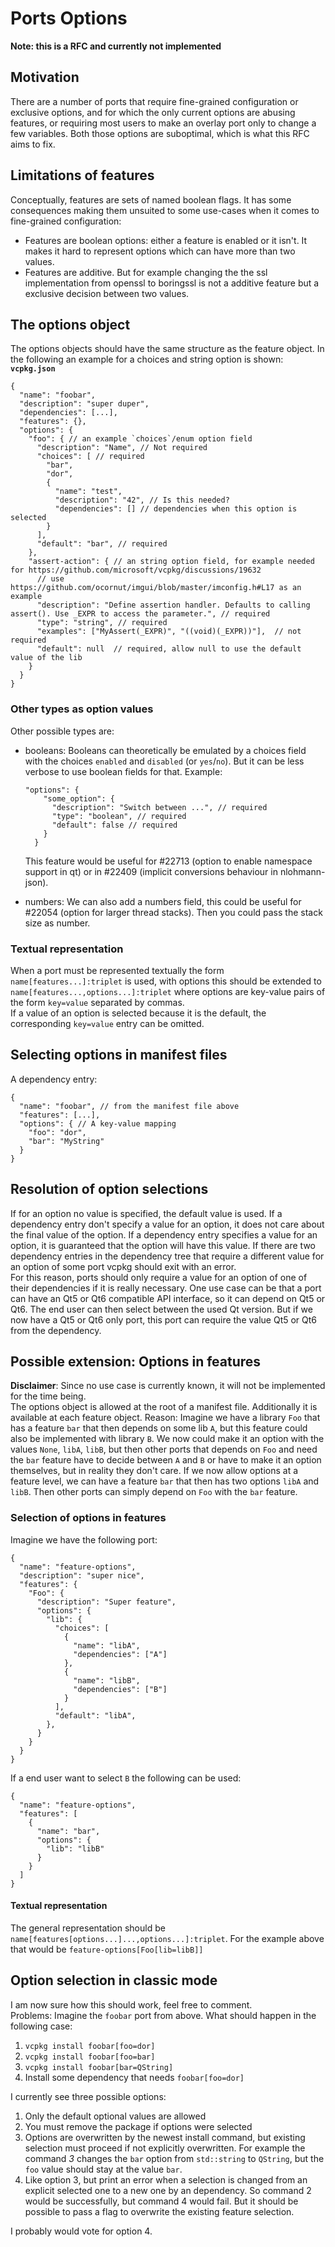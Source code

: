 # Ports Options

**Note: this is a RFC and currently not implemented**

## Motivation

There are a number of ports that require fine-grained configuration or exclusive options, and for which the only current options are abusing features, or requiring most users to make an overlay port only to change a few variables. Both those options are suboptimal, which is what this RFC aims to fix.

## Limitations of features

Conceptually, features are sets of named boolean flags. It has some consequences making them unsuited to some use-cases when it comes to fine-grained configuration:

* Features are boolean options: either a feature is enabled or it isn't. It makes it hard to represent options which can have more than two values.
* Features are additive. But for example changing the the ssl implementation from openssl to boringssl is not a additive feature but a exclusive decision between two values. 

## The options object 

The options objects should have the same structure as the feature object. In the following an example for a choices and string option is shown:
**`vcpkg.json`**
```json5
{
  "name": "foobar",
  "description": "super duper",
  "dependencies": [...],
  "features": {}, 
  "options": {
    "foo": { // an example `choices`/enum option field
      "description": "Name", // Not required
      "choices": [ // required
        "bar",
        "dor",
        {
          "name": "test",
          "description": "42", // Is this needed? 
          "dependencies": [] // dependencies when this option is selected
        }
      ],
      "default": "bar", // required
    },
    "assert-action": { // an string option field, for example needed for https://github.com/microsoft/vcpkg/discussions/19632
      // use https://github.com/ocornut/imgui/blob/master/imconfig.h#L17 as an example
      "description": "Define assertion handler. Defaults to calling assert(). Use _EXPR to access the parameter.", // required
      "type": "string", // required
      "examples": ["MyAssert(_EXPR)", "((void)(_EXPR))"],  // not required
      "default": null  // required, allow null to use the default value of the lib
    }
  }
}
```

### Other types as option values
Other possible types are:
- booleans: Booleans can theoretically be emulated by a choices field with the choices `enabled` and `disabled` (or `yes`/`no`). But it can be less verbose to use boolean fields for that. Example:
  ```json5
  "options": {
      "some_option": {
        "description": "Switch between ...", // required
        "type": "boolean", // required
        "default": false // required
      }
    }
  ```  
  This feature would be useful for #22713 (option to enable namespace support in qt) or in #22409 (implicit conversions behaviour in nlohmann-json).

- numbers: We can also add a numbers field, this could be useful for #22054 (option for larger thread stacks). Then you could pass the stack size as number.

### Textual representation
When a port must be represented textually the form `name[features...]:triplet` is used, with options this should be extended to `name[features...,options...]:triplet` where options are key-value pairs of the form `key=value` separated by commas.  
If a value of an option is selected because it is the default, the corresponding `key=value` entry can be omitted.  

## Selecting options in manifest files
A dependency entry:
```json5
{
  "name": "foobar", // from the manifest file above
  "features": [...],
  "options": { // A key-value mapping
    "foo": "dor",
    "bar": "MyString"
  }
}
```

## Resolution of option selections
If for an option no value is specified, the default value is used. If a dependency entry don't specify a value for an option, it does not care about the final value of the option. If a dependency entry specifies a value for an option, it is guaranteed that the option will have this value. If there are two dependency entries in the dependency tree that require a different value for an option of some port vcpkg should exit with an error.  
For this reason, ports should only require a value for an option of one of their dependencies if it is really necessary. One use case can be that a port can have an Qt5 or Qt6 compatible API interface, so it can depend on Qt5 or Qt6. The end user can then select between the used Qt version. But if we now have a Qt5 or Qt6 only port, this port can require the value Qt5 or Qt6 from the dependency. 

## Possible extension: Options in features
**Disclaimer**: Since no use case is currently known, it will not be implemented for the time being.  
The options object is allowed at the root of a manifest file. Additionally it is available at each feature object. Reason: Imagine we have a library `Foo` that has a feature `bar` that then depends on some lib `A`, but this feature could also be implemented with library `B`. We now could make it an option with the values `None`, `libA`, `libB`, but then other ports that depends on `Foo` and need the `bar` feature have to decide between `A` and `B` or have to make it an option themselves, but in reality they don't care.  If we now allow options at a feature level, we can have a feature `bar` that then has two options `libA` and `libB`. Then other ports can simply depend on `Foo` with the `bar` feature.  

### Selection of options in features
Imagine we have the following port:
```json5
{
  "name": "feature-options",
  "description": "super nice",  
  "features": {
    "Foo": {
      "description": "Super feature",
      "options": {
        "lib": { 
          "choices": [
            {
              "name": "libA",
              "dependencies": ["A"]
            },
            {
              "name": "libB",
              "dependencies": ["B"]
            }
          ],
          "default": "libA",
        },
      }      
    }
  }
}
```
If a end user want to select `B` the following can be used:
```json5
{
  "name": "feature-options",
  "features": [
    {
      "name": "bar",
      "options": {
        "lib": "libB"
      }
    }
  ]
}
```

#### Textual representation
The general representation should be `name[features[options...]...,options...]:triplet`. For the example above that would be `feature-options[Foo[lib=libB]]`

## Option selection in classic mode
I am now sure how this should work, feel free to comment.  
Problems: Imagine the `foobar` port from above. What should happen in the following case:
1. `vcpkg install foobar[foo=dor]`
2. `vcpkg install foobar[foo=bar]`
3. `vcpkg install foobar[bar=QString]`
4. Install some dependency that needs `foobar[foo=dor]`

I currently see three possible options:
1. Only the default optional values are allowed
2. You must remove the package if options were selected
3. Options are overwritten by the newest install command, but existing selection must proceed if not explicitly overwritten. For example the command *3* changes the `bar` option from `std::string` to `QString`, but the `foo` value should stay at the value `bar`. 
4. Like option 3, but print an error when a selection is changed from an explicit selected one to a new one by an dependency. So command 2 would be successfully, but command 4 would fail. But it should be possible to pass a flag to overwrite the existing feature selection. 

I probably would vote for option 4.
